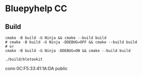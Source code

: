 # Bluepyhelp CC


## Build


```shell
cmake -B build -G Ninja && cmake --build build
# cmake -B build -G Ninja -DDEBUG=OFF && cmake --build build
# or 
cmake -B build -G Ninja -DDEBUG=ON && cmake --build build
```

```shell
./build/bletookit 
```

conn 0C:F5:33:41:1A:DA public

